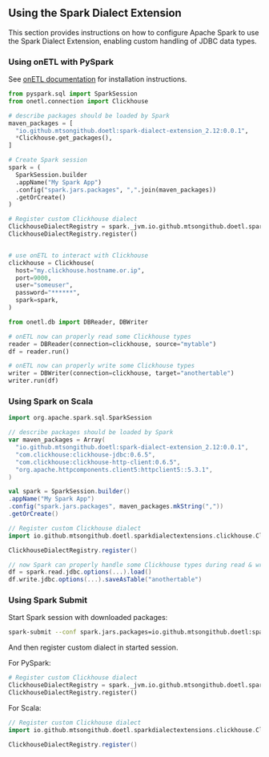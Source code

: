 ## Using the Spark Dialect Extension

This section provides instructions on how to configure Apache Spark to use the Spark Dialect Extension, enabling custom handling of JDBC data types.

### Using onETL with PySpark

See [onETL documentation](https://onetl.readthedocs.io) for installation instructions.

```python
from pyspark.sql import SparkSession
from onetl.connection import Clickhouse

# describe packages should be loaded by Spark
maven_packages = [
  "io.github.mtsongithub.doetl:spark-dialect-extension_2.12:0.0.1",
  *Clickhouse.get_packages(),
]

# Create Spark session
spark = (
  SparkSession.builder
  .appName("My Spark App")
  .config("spark.jars.packages", ",".join(maven_packages))
  .getOrCreate()
)

# Register custom Clickhouse dialect
ClickhouseDialectRegistry = spark._jvm.io.github.mtsongithub.doetl.sparkdialectextensions.clickhouse.ClickhouseDialectRegistry
ClickhouseDialectRegistry.register()


# use onETL to interact with Clickhouse
clickhouse = Clickhouse(
  host="my.clickhouse.hostname.or.ip",
  port=9000,
  user="someuser",
  password="******",
  spark=spark,
)

from onetl.db import DBReader, DBWriter

# onETL now can properly read some Clickhouse types
reader = DBReader(connection=clickhouse, source="mytable")
df = reader.run()

# onETL now can properly write some Clickhouse types
writer = DBWriter(connection=clickhouse, target="anothertable")
writer.run(df)
```

### Using Spark on Scala

```scala
import org.apache.spark.sql.SparkSession

// describe packages should be loaded by Spark
var maven_packages = Array(
  "io.github.mtsongithub.doetl:spark-dialect-extension_2.12:0.0.1",
  "com.clickhouse:clickhouse-jdbc:0.6.5",
  "com.clickhouse:clickhouse-http-client:0.6.5",
  "org.apache.httpcomponents.client5:httpclient5::5.3.1",
)

val spark = SparkSession.builder()
.appName("My Spark App")
.config("spark.jars.packages", maven_packages.mkString(","))
.getOrCreate()

// Register custom Clickhouse dialect
import io.github.mtsongithub.doetl.sparkdialectextensions.clickhouse.ClickhouseDialectRegistry

ClickhouseDialectRegistry.register()

// now Spark can properly handle some Clickhouse types during read & write
df = spark.read.jdbc.options(...).load()
df.write.jdbc.options(...).saveAsTable("anothertable")
```

### Using Spark Submit

Start Spark session with downloaded packages:

```bash
spark-submit --conf spark.jars.packages=io.github.mtsongithub.doetl:spark-dialect-extension_2.12:0.0.1,com.clickhouse:clickhouse-jdbc:0.6.5,com.clickhouse:clickhouse-http-client:0.6.5,org.apache.httpcomponents.client5:httpclient5::5.3.1 ...
```

And then register custom dialect in started session.

For PySpark:
```python
# Register custom Clickhouse dialect
ClickhouseDialectRegistry = spark._jvm.io.github.mtsongithub.doetl.sparkdialectextensions.clickhouse.ClickhouseDialectRegistry
ClickhouseDialectRegistry.register()
```

For Scala:
```scala
// Register custom Clickhouse dialect
import io.github.mtsongithub.doetl.sparkdialectextensions.clickhouse.ClickhouseDialectRegistry

ClickhouseDialectRegistry.register()
```
